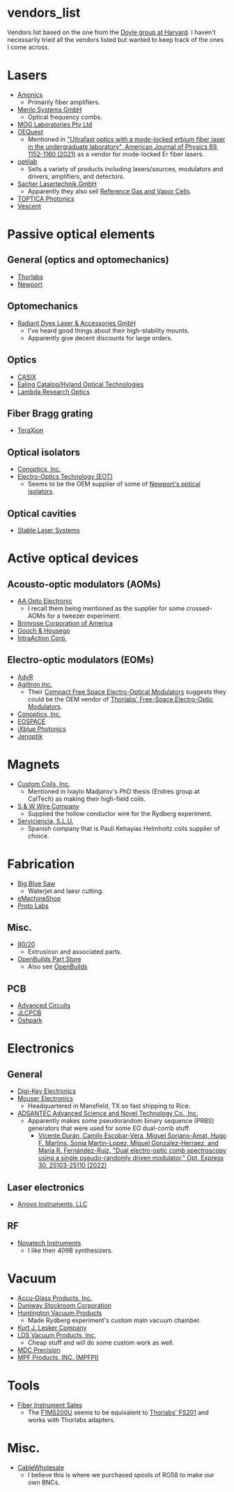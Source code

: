 # vendors_list
Vendors list based on the one from the [Doyle group at Harvard](http://doylegroup.harvard.edu/wiki/index.php?title=Vendor_List). I haven't necessarily tried all the vendors listed but wanted to keep track of the ones I come across.

# Lasers
- [Amonics](https://www.amonics.com/)
  - Primarily fiber amplifiers.
- [Menlo Systems GmbH](https://www.menlosystems.com/)
  - Optical frequency combs.
- [MOG Laboratories Pty Ltd](https://www.moglabs.com/)
- [OEQuest](https://www.oequest.com/)
  - Mentioned in ["Ultrafast optics with a mode-locked erbium fiber laser in the undergraduate laboratory", American Journal of Physics 89, 1152-1160 (2021)](https://doi.org/10.1119/10.0005890) as a vendor for mode-locked Er fiber lasers.
- [optilab](https://www.optilab.com/)
  - Sells a variety of products including lasers/sources, modulators and drivers, amplifiers, and detectors.
- [Sacher Lasertechnik GmbH](https://www.sacher-laser.com/)
  - Apparently they also sell [Reference Gas and Vapor Cells](https://www.sacher-laser.com/home/lab-equipment/spectroscopy/reference_gas_and_vapor_cells/reference_gas_and_vapor_cells.html).
- [TOPTICA Photonics](https://www.toptica.com/)
- [Vescent](https://vescent.com/)

# Passive optical elements
## General (optics and optomechanics)
- [Thorlabs](https://www.thorlabs.com/)
- [Newport](https://www.newport.com/)

## Optomechanics
- [Radiant Dyes Laser & Accessories GmbH](https://www.radiant-dyes.com/)
  - I've heard good things about their high-stability mounts.
  - Apparently give decent discounts for large orders.

## Optics
- [CASIX](https://www.casix.com/)
- [Ealing Catalog/Hyland Optical Technologies](https://www.ealingcatalog.com/)
- [Lambda Research Optics](https://www.lambda.cc/)

## Fiber Bragg grating
- [TeraXion](https://www.teraxion.com/)

## Optical isolators
- [Conoptics, Inc.](https://www.conoptics.com/)
- [Electro-Optics Technology (EOT)](https://www.eotech.com/)
  - Seems to be the OEM supplier of some of [Newport's optical isolators](https://www.newport.com/c/faraday-optical-isolators).

## Optical cavities
- [Stable Laser Systems](https://stablelasers.com/)

# Active optical devices
## Acousto-optic modulators (AOMs)
- [AA Opto Electronic](https://www.aaoptoelectronic.com/)
  - I recall them being mentioned as the supplier for some crossed-AOMs for a tweezer experiment.
- [Brimrose Corporation of America](https://www.brimrose.com/)
- [Gooch & Housego](https://gandh.com/)
- [IntraAction Corp.](https://intraaction.com/)

## Electro-optic modulators (EOMs)
- [AdvR](https://advr-inc.com/)
- [Agiltron Inc.](https://agiltron.com/)
  - Their [Compact Free Space Electro-Optical Modulators](https://agiltron.com/category/electro-optic-modulator/compact-free-space-optical-modulator/) suggests they could be the OEM vendor of [Thorlabs' Free-Space Electro-Optic Modulators](https://www.thorlabs.com/newgrouppage9.cfm?objectgroup_id=2729).
- [Conoptics, Inc.](https://www.conoptics.com/)
- [EOSPACE](https://www.eospace.com/)
- [iXblue Photonics](https://photonics.ixblue.com/)
- [Jenoptik](https://www.jenoptik.us/)

# Magnets
- [Custom Coils, Inc.](https://ccoils.com/)
  - Mentioned in Ivaylo Madjarov's PhD thesis (Endres group at CalTech) as making their high-field coils.
- [S & W Wire Company](https://www.swwireco.com/)
  - Supplied the hollow conductor wire for the Rydberg experiment.
- [Serviciencia, S.L.U.](http://www.serviciencia.es/helm-i-1.htm)
  - Spanish company that is Pauli Kehayias Helmholtz coils supplier of choice.

# Fabrication
- [Big Blue Saw](https://www.bigbluesaw.com/)
  - Waterjet and laesr cutting.
- [eMachineShop](https://www.emachineshop.com/)
- [Proto Labs](https://www.protolabs.com/)

## Misc.
- [80/20](https://8020.net/)
  - Extrusiosn and associated parts.
- [OpenBuilds Part Store](https://openbuildspartstore.com/)
  - Also see [OpenBuilds](https://openbuilds.com/)

## PCB
- [Advanced Circuits](https://www.4pcb.com/)
- [JLCPCB](https://jlcpcb.com/)
- [Oshpark](https://oshpark.com/)

# Electronics
## General
- [Digi-Key Electronics](https://www.digikey.com/)
- [Mouser Electronics](https://www.mouser.com/)
  - Headquartered in Mansfield, TX so fast shipping to Rice.
- [ADSANTEC Advanced Science and Novel Technology Co., Inc.](https://adsantec.com/)
  - Apparently makes some pseudorandom binary sequence (PRBS) generators that were used for some EO dual-comb stuff.
    - [Vicente Durán, Camilo Escobar-Vera, Miguel Soriano-Amat, Hugo F. Martins, Sonia Martin-Lopez, Miguel Gonzalez-Herraez, and María R. Fernández-Ruiz, "Dual electro-optic comb spectroscopy using a single pseudo-randomly driven modulator," Opt. Express 30, 25103-25110 (2022)](https://doi.org/10.1364/OE.463604)

## Laser electronics
- [Arroyo Instruments, LLC](https://www.arroyoinstruments.com/)

## RF
- [Novatech Instruments](https://www.novatechsales.com/)
  - I like their 409B synthesizers.

# Vacuum
- [Accu-Glass Products, Inc.](https://www.accuglassproducts.com/)
- [Duniway Stockroom Corporation](https://www.duniway.com/)
- [Huntington Vacuum Products](https://huntvac.com/)
  - Made Rydberg experiment's custom main vacuum chamber.
- [Kurt J. Lesker Company](https://www.lesker.com/)
- [LDS Vacuum Products, Inc.](https://www.ldsvacuumshopper.com/)
  - Cheap stuff and will do some custom work as well.
- [MDC Precision](https://www.mdcprecision.com/)
- [MPF Products, INC. (MPFPI)](https://mpfpi.com/)

# Tools
- [Fiber Instrument Sales](https://www.fiberinstrumentsales.com/)
  - The [F1MS200U](https://www.fiberinstrumentsales.com/fis-compact-200u-microscope-with-2-5-mm-and-1-25-mm-adapters.html) seems to be equivalent to [Thorlabs' FS201](https://www.thorlabs.com/thorproduct.cfm?partnumber=FS201) and works with Thorlabs adapters.

# Misc.
- [CableWholesale](https://www.cablewholesale.com/)
  - I believe this is where we purchased spools of RG58 to make our own BNCs.
